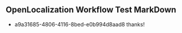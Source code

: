 ## OpenLocalization Workflow Test MarkDown
* a9a31685-4806-4116-8bed-e0b994d8aad8 thanks!

<!--HONumber=Jul16_HO3-->


